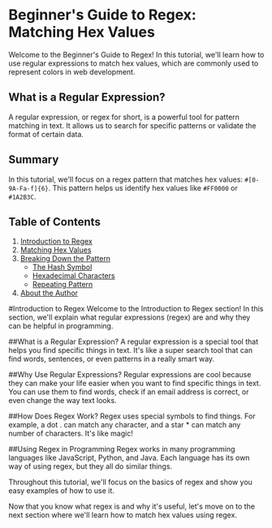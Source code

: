 # Beginner's Guide to Regex: Matching Hex Values

Welcome to the Beginner's Guide to Regex! In this tutorial, we'll learn how to use regular expressions to match hex values, which are commonly used to represent colors in web development.

## What is a Regular Expression?

A regular expression, or regex for short, is a powerful tool for pattern matching in text. It allows us to search for specific patterns or validate the format of certain data.

## Summary

In this tutorial, we'll focus on a regex pattern that matches hex values: `#[0-9A-Fa-f]{6}`. This pattern helps us identify hex values like `#FF0000` or `#1A2B3C`.

## Table of Contents

1. [Introduction to Regex](#introduction)
2. [Matching Hex Values](#matching-hex-values)
3. [Breaking Down the Pattern](#breaking-down-the-pattern)
   - [The Hash Symbol](#the-hash-symbol)
   - [Hexadecimal Characters](#hexadecimal-characters)
   - [Repeating Pattern](#repeating-pattern)
4. [About the Author](#about-the-author)


#Introduction to Regex
Welcome to the Introduction to Regex section! In this section, we'll explain what regular expressions (regex) are and why they can be helpful in programming.

##What is a Regular Expression?
A regular expression is a special tool that helps you find specific things in text. It's like a super search tool that can find words, sentences, or even patterns in a really smart way.

##Why Use Regular Expressions?
Regular expressions are cool because they can make your life easier when you want to find specific things in text. You can use them to find words, check if an email address is correct, or even change the way text looks.

##How Does Regex Work?
Regex uses special symbols to find things. For example, a dot . can match any character, and a star * can match any number of characters. It's like magic!

##Using Regex in Programming
Regex works in many programming languages like JavaScript, Python, and Java. Each language has its own way of using regex, but they all do similar things.

Throughout this tutorial, we'll focus on the basics of regex and show you easy examples of how to use it.

Now that you know what regex is and why it's useful, let's move on to the next section where we'll learn how to match hex values using regex.
